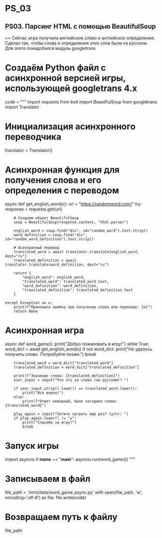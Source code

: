# PS_03
## PS03. Парсинг HTML с помощью BeautifulSoup
== Сейчас игра получала английское слово и английское определение. Сделал так, чтобы слова и определения этих слов были на русском. Для этого понадобился модуль googletrans
##
# Создаём Python файл с асинхронной версией игры, использующей googletrans 4.x

code = """
import requests
from bs4 import BeautifulSoup
from googletrans import Translator

# Инициализация асинхронного переводчика
translator = Translator()

# Асинхронная функция для получения слова и его определения с переводом
async def get_english_words():
    url = "https://randomword.com/"
    try:
        response = requests.get(url)

        # Создаем объект BeautifulSoup
        soup = BeautifulSoup(response.content, "html.parser")

        english_word = soup.find("div", id="random_word").text.strip()
        word_definition = soup.find("div", id="random_word_definition").text.strip()

        # Асинхронный перевод
        translated_word = await translator.translate(english_word, dest="ru")
        translated_definition = await translator.translate(word_definition, dest="ru")

        return {
            "english_word": english_word,
            "translated_word": translated_word.text,
            "word_definition": word_definition,
            "translated_definition": translated_definition.text
        }

    except Exception as e:
        print(f"Произошла ошибка при получении слова или переводе: {e}")
        return None

# Асинхронная игра
async def word_game():
    print("Добро пожаловать в игру!")
    while True:
        word_dict = await get_english_words()
        if not word_dict:
            print("Не удалось получить слово. Попробуйте позже.")
            break

        translated_word = word_dict["translated_word"]
        translated_definition = word_dict["translated_definition"]

        print(f"Значение слова: {translated_definition}")
        user_input = input("Что это за слово (на русском)? ")

        if user_input.strip().lower() == translated_word.lower():
            print("Все верно!")
        else:
            print(f"Ответ неверный, было загадано слово: {translated_word}")

        play_again = input("Хотите сыграть еще раз? (y/n): ")
        if play_again.lower() != "y":
            print("Спасибо за игру!")
            break

# Запуск игры
import asyncio
if __name__ == "__main__":
    asyncio.run(word_game())
"""

# Записываем в файл
file_path = '/mnt/data/word_game_async.py'
with open(file_path, 'w', encoding='utf-8') as file:
    file.write(code)

# Возвращаем путь к файлу
file_path
